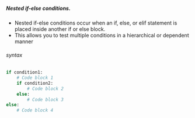 ##### Nested if-else conditions.

- Nested if-else conditions occur when an if, else, or elif statement is placed inside another if or else block. 
- This allows you to test multiple conditions in a hierarchical or dependent manner

###### syntax
```python
if condition1:
    # Code block 1
    if condition2:
        # Code block 2
    else:
        # Code block 3
else:
    # Code block 4
```
